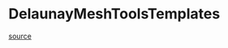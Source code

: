 # DelaunayMeshToolsTemplates

[source](github.com/OpenFOAM-jp/OpenFOAM-utilities-tutorials-jp/blob/master/v1906/mesh/generation/foamyMesh/conformalVoronoiMesh/DelaunayMeshTools/DelaunayMeshToolsTemplates.C/DelaunayMeshToolsTemplates.C)



